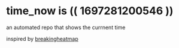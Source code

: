 # time_now is (( 1697281200546 ))

an automated repo that shows the currnent time

inspired by [breakingheatmap](https://github.com/breakingheatmap/breakingheatmap)